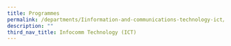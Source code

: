 ```yaml
---
title: Programmes
permalink: /departments/Iinformation-and-communications-technology-ict/programmes
description: ""
third_nav_title: Infocomm Technology (ICT)
---
```

